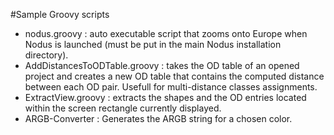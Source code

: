 #Sample Groovy scripts

- nodus.groovy : auto executable script that zooms onto Europe when Nodus is 
  launched (must be put in the main Nodus installation directory).
- AddDistancesToODTable.groovy : takes the OD table of an opened project and creates
  a new OD table that contains the computed distance between each OD pair. 
  Usefull for multi-distance classes assignments.
- ExtractView.groovy : extracts the shapes and the OD entries located within the screen
  rectangle currently displayed.
 - ARGB-Converter : Generates the ARGB string for a chosen color.
